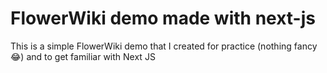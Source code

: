 # FlowerWiki demo made with next-js

This is a simple FlowerWiki demo that I created for practice (nothing fancy 😂) and to get familiar with Next JS
